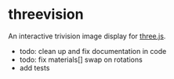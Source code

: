 # threevision
An interactive trivision image display for [three.js]("https://threejs.org").

* todo: clean up and fix documentation in code
* todo: fix materials[] swap on rotations
* add tests